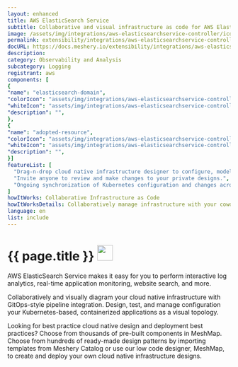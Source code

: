 ```yaml
---
layout: enhanced
title: AWS ElasticSearch Service
subtitle: Collaborative and visual infrastructure as code for AWS ElasticSearch Service
image: /assets/img/integrations/aws-elasticsearchservice-controller/icons/color/aws-elasticsearchservice-controller-color.svg
permalink: extensibility/integrations/aws-elasticsearchservice-controller
docURL: https://docs.meshery.io/extensibility/integrations/aws-elasticsearchservice-controller
description: 
category: Observability and Analysis
subcategory: Logging
registrant: aws
components: [
{
"name": "elasticsearch-domain",
"colorIcon": "assets/img/integrations/aws-elasticsearchservice-controller/components/elasticsearch-domain/icons/color/elasticsearch-domain-color.svg",
"whiteIcon": "assets/img/integrations/aws-elasticsearchservice-controller/components/elasticsearch-domain/icons/white/elasticsearch-domain-white.svg",
"description": "",
},
{
"name": "adopted-resource",
"colorIcon": "assets/img/integrations/aws-elasticsearchservice-controller/components/adopted-resource/icons/color/adopted-resource-color.svg",
"whiteIcon": "assets/img/integrations/aws-elasticsearchservice-controller/components/adopted-resource/icons/white/adopted-resource-white.svg",
"description": "",
}]
featureList: [
  "Drag-n-drop cloud native infrastructure designer to configure, model, and deploy your workloads.",
  "Invite anyone to review and make changes to your private designs.",
  "Ongoing synchronization of Kubernetes configuration and changes across any number of clusters."
]
howItWorks: Collaborative Infrastructure as Code
howItWorksDetails: Collaboratively manage infrastructure with your coworkers synchronously sharing the same designs.
language: en
list: include
---
```

<h1>{{ page.title }} <img src="{{ page.image }}" style="width: 35px; height: 35px;" /></h1>

<p>
AWS ElasticSearch Service makes it easy for you to perform interactive log analytics, real-time application monitoring, website search, and more. 
</p>
<p>
    Collaboratively and visually diagram your cloud native infrastructure with GitOps-style pipeline integration. Design, test, and manage configuration your Kubernetes-based, containerized applications as a visual topology.
</p>
<p>
    Looking for best practice cloud native design and deployment best practices? Choose from thousands of pre-built components in MeshMap. Choose from hundreds of ready-made design patterns by importing templates from Meshery Catalog or use our low code designer, MeshMap, to create and deploy your own cloud native infrastructure designs.
</p>
